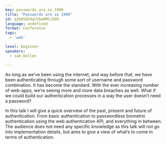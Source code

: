 ```yaml
---
key: passwords_are_so_1990
title: "Passwords are so 1990"
id: q2b8SQV4qtVbw0MtzSbO
language: undefined
format: Conference
tags:
  - 'web'

level: beginner
speakers:
  - sam_bellen

---
```


As long as we’ve been using the internet, and way before that, we have been authenticating through some sort of username and password combination. It has become the standard. With the ever increasing number of web-apps, we’re seeing more and more data breaches as well. What if we could build our authentication processes in a way the user doesn’t need a password?

In this talk I will give a quick overview of the past, present and future of authentication. From basic authentication to passwordless biometric authentication using the web authentication API, and everything in between. The audience does not need any specific knowledge as this talk will not go into implementation details, but aims to give a view of what’s to come in terms of authentication.

